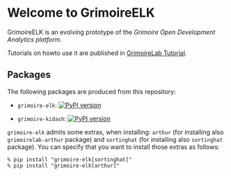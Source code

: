 # Welcome to GrimoireELK

GrimoireELK is an evolving prototype of the *Grimoire Open Development Analytics platform*. 

Tutorials on howto use it are published in [GrimoireLab Tutorial](https://grimoirelab.gitbooks.io/tutorial).

## Packages

The following packages are produced from this repository:

* `grimoire-elk`: [![PyPI version](https://badge.fury.io/py/grimoire-elk.svg)](https://badge.fury.io/py/grimoire-elk)

* `grimoire-kidash`: [![PyPI version](https://badge.fury.io/py/grimoire-kidash.svg)](https://badge.fury.io/py/grimoire-kidash)

`grimoire-elk` admits some extras, when installing: `arthur`
(for installing also `grimoirelab-arthur` package)
and `sortinghat` (for installing also `sortinghat` package).
You can specify that you want to install those extras as follows:

```
% pip install "grimoire-elk[sortinghat]"
% pip install "grimoire-elk[arthur]"
```
